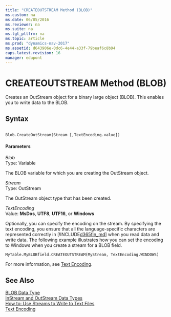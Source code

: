 ```yaml
---
title: "CREATEOUTSTREAM Method (BLOB)"
ms.custom: na
ms.date: 06/05/2016
ms.reviewer: na
ms.suite: na
ms.tgt_pltfrm: na
ms.topic: article
ms.prod: "dynamics-nav-2017"
ms.assetid: d643906e-0dc6-4e44-a33f-79beaf6c8b94
caps.latest.revision: 16
manager: edupont
---
```

# CREATEOUTSTREAM Method (BLOB)
Creates an OutStream object for a binary large object \(BLOB\). This enables you to write data to the BLOB.  
  
## Syntax  
  
```  
  
Blob.CreateOutStream(Stream [,TextEncoding.value])  
```  
  
#### Parameters  
 *Blob*  
 Type: Variable  
  
 The BLOB variable for which you are creating the OutStream object.  
  
 *Stream*  
 Type: OutStream  
  
 The OutStream object type that has been created.  
  
 *TextEncoding*  
 Value: **MsDos**, **UTF8**, **UTF16**, or **Windows**  
  
 Optionally, you can specify the encoding on the stream. By specifying the text encoding, you ensure that all the language-specific characters are represented correctly in [!INCLUDE[d365fin_md](../includes/d365fin_md.md)] when you read data and write data. The following example illustrates how you can set the encoding to Windows when you create a stream for a BLOB field.  
  
```  
MyTable.MyBLOBfield.CREATEOUTSTREAM(MyStream, TextEncoding.WINDOWS)  
```  
  
 For more information, see [Text Encoding](Text-Encoding.md).  
  
## See Also  
 [BLOB Data Type](BLOB-Data-Type.md)   
 [InStream and OutStream Data Types](InStream-and-OutStream-Data-Types.md)   
 [How to: Use Streams to Write to Text Files](How-to--Use-Streams-to-Write-to-Text-Files.md)   
 [Text Encoding](Text-Encoding.md)